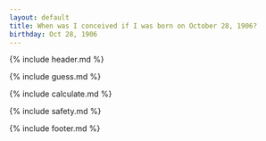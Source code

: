 ```yaml
---
layout: default
title: When was I conceived if I was born on October 28, 1906?
birthday: Oct 28, 1906
---
```


{% include header.md %}

{% include guess.md %}

{% include calculate.md %}

{% include safety.md %}

{% include footer.md %}



